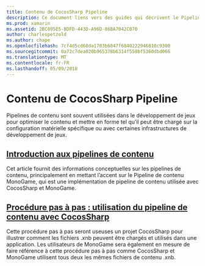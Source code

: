 ```yaml
---
title: Contenu de CocosSharp Pipeline
description: Ce document liens vers des guides qui décrivent le Pipeline de contenu CocosSharp.
ms.prod: xamarin
ms.assetid: 2BC895E5-BDFD-443D-A96D-86BA7042CB70
author: charlespetzold
ms.author: chape
ms.openlocfilehash: 7cf4d5cd60da1703b6047f6840222946010c9300
ms.sourcegitcommit: 0a72c7dea020b965378b6314f558bf5360dbd066
ms.translationtype: MT
ms.contentlocale: fr-FR
ms.lasthandoff: 05/09/2018
---
```

# <a name="cocossharp-content-pipeline"></a>Contenu de CocosSharp Pipeline

Pipelines de contenu sont souvent utilisées dans le développement de jeux pour optimiser le contenu et mettre en forme tel qu’il peut être chargé sur la configuration matérielle spécifique ou avec certaines infrastructures de développement de jeux.

##  <a name="introduction-to-content-pipelinesgraphics-gamescocossharpcontent-pipelineintroductionmd"></a>[Introduction aux pipelines de contenu](~/graphics-games/cocossharp/content-pipeline/introduction.md)

Cet article fournit des informations conceptuelles sur les pipelines de contenu, principalement en mettant l’accent sur le Pipeline de contenu MonoGame, qui est une implémentation de pipeline de contenu utilisée avec CocosSharp et MonoGame.

##  <a name="walkthrough--using-the-content-pipeline-with-cocossharpgraphics-gamescocossharpcontent-pipelinewalkthroughmd"></a>[Procédure pas à pas : utilisation du pipeline de contenu avec CocosSharp](~/graphics-games/cocossharp/content-pipeline/walkthrough.md)

Cette procédure pas à pas seront useuses un projet CocosSharp pour illustrer comment les fichiers .xnb peuvent être chargés et utilisés dans une application.  Les utilisateurs de MonoGame sera également en mesure de faire référence à cette procédure pas à pas comme CocosSharp et MonoGame utilisent tous deux les mêmes fichiers de contenu .xnb.  
